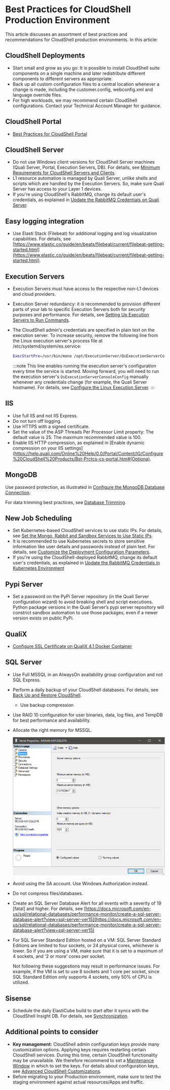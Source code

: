 # Best Practices for CloudShell Production Environment

This article discusses an assortment of best practices and recommendations for CloudShell production environments. In this article:

## CloudShell Deployments

- Start small and grow as you go: It is possible to install CloudShell suite components on a single machine and later redistribute different components to different servers as appropriate.
- Back up all custom configuration files to a central location whenever a change is made, including the customer.config, webconfig.xml and language override files.
- For high workloads, we may recommend certain CloudShell configurations. Contact your Technical Account Manager for guidance.

## CloudShell Portal

- [Best Practices for CloudShell Portal](https://help.quali.com/Online%20Help/0.0/Portal/Content/IG/Configure%20CloudShell%20Products/Bst-Prctcs-cs-portal.htm)

## CloudShell Server

- Do not use Windows client versions for CloudShell Server machines (Quali Server, Portal, Execution Servers, DB). For details, see [Minimum Requirements for CloudShell Servers and Clients](https://help.quali.com/Online%20Help/0.0/Portal/Content/IG/Overview/srvrs.htm).
- L1 resource automation is managed by Quali Server, unlike shells and scripts which are handled by the Execution Servers. So, make sure Quali Server has access to your Layer 1 devices.
- If you're using CloudShell's RabbitMQ, change its default user's credentials, as explained in [Update the RabbitMQ Credentials on Quali Server](https://help.quali.com/Online%20Help/0.0/Portal/Content/IG/Appendices/update-default-rabbitmq-credentials.htm).

## Easy logging integration

- Use Elasti Stack (Filebeat) for additional logging and log visualization capabilities. For details, see [https://www.elastic.co/guide/en/beats/filebeat/current/filebeat-getting-started.html](https://www.elastic.co/guide/en/beats/filebeat/current/filebeat-getting-started.html).

## Execution Servers

- Execution Servers must have access to the respective non-L1 devices and cloud providers.
- Execution Server redundancy: it is recommended to provision different parts of your lab to specific Execution Servers both for security purposes and performance. For details, see [Setting Up Execution Servers to Run Commands](https://help.quali.com/Online%20Help/0.0/Portal/Content/Admn/Tst-n-Cmd-Exc.htm).
- The CloudShell admin's credentials are specified in plain text on the execution server. To increase security, remove the following line from the Linux execution server's process file at /etc/systemd/system/es.service:
    
    ```sh
    ExecStartPre=/usr/bin/mono /opt/ExecutionServer/QsExecutionServerConsoleConfig.exe /s:<server ip> /u:<username> /p:<password> /esn:<es name> …
    ```
    
    :::note
    This line enables running the execution server's configuration every time the service is started. Moving forward, you will need to run the execution server's `QsExecutionServerConsoleConfig` manually whenever any credentials change (for example, the Quali Server hostname). For details, see [Configure the Linux Execution Server](https://help.quali.com/Online%20Help/0.0/Portal/Content/Linux/Cnfg-Exec-Srv.htm).
    :::
    

## IIS

- Use full IIS and not IIS Express.
- Do not turn off logging.
- Use HTTPS with a signed certificate.
- Set the value of the ASP Threads Per Processor Limit property: The default value is 25. The maximum recommended value is 100.
- Enable IIS HTTP compression, as explained in [Enable dynamic compression on your IIS settings](https://help.quali.com/Online%20Help/0.0/Portal/Content/IG/Configure%20CloudShell%20Products/Bst-Prctcs-cs-portal.htm#(Optiona).

## MongoDB

Use password protection, as illustrated in [Configure the MongoDB Database Connection](https://help.quali.com/Online%20Help/0.0/Portal/Content/IG/Configure%20CloudShell%20Products/cfg-db-conn-MongoDB.htm).

For data trimming best practices, see [Database Trimming](https://help.quali.com/Online%20Help/0.0/Portal/Content/IG/Appendices/db-trimming-bst-prctc.htm).

## New Job Scheduling

- Set Kubernetes-based CloudShell services to use static IPs. For details, see [Set the Mongo, Rabbit and Sandbox Services to Use Static IPs](https://help.quali.com/Online%20Help/0.0/Portal/Content/IG/JSS/jss-static-mongo-rbbt-sndbx.htm).
- It is recommended to use Kubernetes secrets to store sensitive information like user details and passwords instead of plain text. For details, see [Customize the Deployment Configuration Parameters](https://help.quali.com/Online%20Help/0.0/Portal/Content/IG/JSS/jss-cstmz-dply-cnfg.htm).
- If you're using the CloudShell-deployed RabbitMQ, change its default user's credentials, as explained in [Update the RabbitMQ Credentials in Kubernetes Environment](https://help.quali.com/Online%20Help/0.0/Portal/Content/IG/JSS/jss-update-default-rabbitmq-credentials.htm)

## Pypi Server

- Set a password on the PyPi Server repository (in the Quali Server configuration wizard) to avoid breaking shell and script executions. Python package versions in the Quali Server’s pypi server repository will constrict sandbox automation to use those packages, even if a newer version exists on public PyPi.

## QualiX

- [Configure SSL Certificate on QualiX 4.1 Docker Container](https://help.quali.com/Online%20Help/0.0/Portal/Content/QualiX/Cnfg-SSL-Cert.htm)

## SQL Server

- Use Full MSSQL in an AlwaysOn availability group configuration and not SQL Express.
- Perform a daily backup of your CloudShell databases. For details, see [Back Up and Restore CloudShell](https://help.quali.com/Online%20Help/0.0/Portal/Content/IG/Backup%20and%20Restore/bkup-rstr-cs.htm).
    - Use backup compression
- Use RAID 10 configuration for user binaries, data, log files, and TempDB for best performance and availability.
- Allocate the right memory for MSSQL. 
    
    ![](/Images/IG2/MsSqlServerPropertiesMemory.png)
    
- Avoid using the SA account. Use Windows Authorization instead.
- Do not compress files/databases.
- Create an SQL Server Database Alert for all events with a severity of 19 \[fatal\] and higher. For details, see [https://docs.microsoft.com/en-us/sql/relational-databases/performance-monitor/create-a-sql-server-database-alert?view=sql-server-ver15](https://docs.microsoft.com/en-us/sql/relational-databases/performance-monitor/create-a-sql-server-database-alert?view=sql-server-ver15)
- For SQL Server Standard Edition hosted on a VM: SQL Server Standard Editions are limited to four sockets, or 24 physical cores, whichever is lower. So if you are using a VM, make sure that it is set to a maximum of 4 sockets, and '2 or more' cores per socket.
    
    Not following these suggestions may result in performance issues. For example, if the VM is set to use 8 sockets and 1 core per socket, since SQL Standard Edition only supports 4 sockets, only 50% of CPU is utilized.
    

## Sisense

- Schedule the daily ElastiCube build to start after it syncs with the CloudShell Insight DB. For details, see [Synchronization](https://help.quali.com/Online%20Help/0.0/Portal/Content/CSP/BI/synchrnzn.htm).

## Additional points to consider

- **Key management:** CloudShell admin configuration keys provide many customization options. Applying keys requires restarting certain CloudShell services. During this time, certain CloudShell functionality may be unavailable. We therefore recommend to set a [Maintenance Window](https://help.quali.com/Online%20Help/0.0/Portal/Content/CSP/MNG/Mng-Mntnc-Wndw.htm) in which to set the keys. For details about configuration keys, see [Advanced CloudShell Customizations](https://help.quali.com/Online%20Help/0.0/Portal/Content/Admn/Wrk-wth-Cnfg-Ky.htm).
- Before migrating to your Production environment, make sure to test the staging environment against actual resources/Apps and traffic.